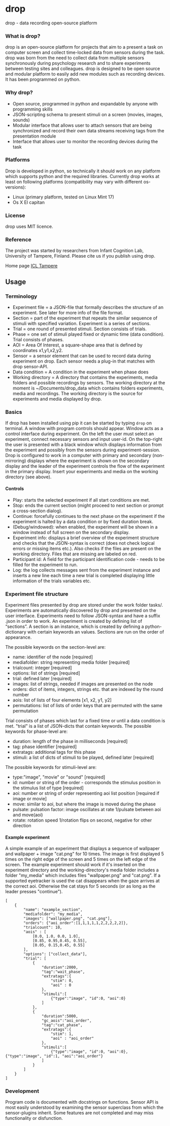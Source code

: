 # drop
drop - data recording open-source platform

### What is drop?

drop is an open-source platform for projects that aim to a present a task on
computer screen and collect time-locked data from sensors during the task.
drop was born from the need to collect data from multiple sensors synchronously
during psychology research and to share experiments between testing sites and
colleagues. drop is designed to be open source and modular platform to easily
add new modules such as recording devices. It has been programmed on python.

### Why drop?
* Open source, programmed in python and expandable by anyone with programming
skills
* JSON-scripting schema to present stimuli on a screen (movies, images, sounds)
* Modular interface that allows user to attach sensors that are being
synchronized and record their own data streams receiving tags from the
presentation module
* Interface that allows user to monitor the recording devices during the task

### Platforms
Drop is developed in python, so technically it should work on any platform which supports python and the required libraries. Currently drop works at least on following platforms
(compatibility may vary with different os-versions):

* Linux (primary platform, tested on Linux Mint 17)
* Os X El capitan

### License
drop uses MIT licence.

### Reference
The project was started by researchers from Infant Cognition Lab, University of
Tampere, Finland. Please cite us if you publish using drop.

Home page [ICL Tampere](http://uta.fi/med/icl)

## Usage

### Terminology
* Experiment file = a JSON-file that formally describes the structure of an
experiment. See later for more info of the file format.
* Section = part of the experiment that repeats the similar sequence of stimuli
with specified variation. Experiment is a series of sections.
* Trial = one round of presented stimuli. Section consists of trials.
* Phase = one set of stimuli played fixed or dynamic time (data condition).
Trial consists of phases.
* AOI = Area Of Interest, a square-shape area that is defined by coordinates
x1,y1,x2,y2.
* Sensor = a sensor element that can be used to record data during experiment
on drop. Each sensor needs a plug-in that matches with drop sensor-API.
* Data condition = A condition in the experiment when phase does
* Working directory = A directory that contains the experiments, media folders
and possible recordings by sensors. The working directory at the moment is
~/Documents/drop_data which contains folders experiments, media and recordings.
The working directory is the source for experiments and media displayed by
drop.

### Basics
If drop has been installed using pip it can be started by typing `drop` on
terminal. A window with program controls should appear. Window acts as a
control interface during experiment. On the left the user must select an
experiment, connect necessary sensors and input user-id. On the top-right the
user is presented with a black window which displays information from the
experiment and possibly from the sensors during experiment-session. Drop is
configured to work in a computer with primary and secondary (non-mirroring)
displays where the experiment is shown on the secondary display and the
leader of the experiment controls the flow of the experiment in the primary
display. Insert your experiments and media on the working directory
(see above).

#### Controls
* Play: starts the selected experiment if all start conditions are met.
* Stop: ends the current section (might proceed to next section or prompt a 
cross-section dialog).
* Continue: forcefully continues to the next phase on the experiment if the
experiment is halted by a data condition or by fixed duration break.
* (Debug/windowed): when enabled, the experiment will be shown in a window
instead of full screen on the secondary display.
* Experiment info: displays a brief overview of the experiment structure and
checks that the JSON-syntax is correct (does not check logical errors or
missing items etc.). Also checks if the files are present on the working
directory. Files that are missing are labeled on red.
* Participant id: A field for the participant identification code - needs to
be filled for the experiment to run.
* Log: the log collects messages sent from the experiment instance and inserts
a new line each time a new trial is completed displaying little information
of the trials variables etc.

### Experiment file structure
Experiment files presented by drop are stored under the work folder tasks/.
Experiments are automatically discovered by drop and presented on the user
interface. Experiments need to follow JSON-syntax and have a suffix .json in
order to work.
An experiment is created by defining list of “sections”. A section is an
instance, which is created by defining a python-dictionary with certain
keywords an values. Sections are run on the order of appearance.

The possible keywords on the section-level are:

* name: identifier of the node [required]
* mediafolder: string representing media folder [required]
* trialcount: integer [required]
* options: list of strings [required]
* trial: defined later [required]
* images: list of strings, needed if images are presented on the node
* orders: dict of items, integers, strings etc. that are indexed by the round
number
* aois: list of lists of four elements [x1, x2, y1, y2]
* permutations: list of lists of order keys that are permuted with the same
permutation

Trial consists of phases which last for a fixed time or until a data condition
is met. "trial" is a list of JSON-dicts that contain keywords. The possible
keywords for phase-level are:

* duration: length of the phase in milliseconds [required]
* tag: phase identifier [required]
* extratags: additional tags for this phase
* stimuli: a list of dicts of stimuli to be played, defined later
[required]

The possible keywords for stimuli-level are:

* type:"image", "movie" or "sound" [required]
* id: number or string of the order - corresponds the stimulus position in
the stimulus list of type [required]
* aoi: number or string of order representing aoi list position
[required if image or movie]
* move: similar to aoi, but where the image is moved during the phase
* pulsate: pulsation factor: image oscillates at rate 1/pulsate between aoi
and move(aoi)
* rotate: rotation speed 1/rotation flips on second, negative for other
direction


#### Example experiment
A simple example of an experiment that displays a sequence of wallpaper and
wallpaper + image "cat.png" for 10 times. The image is first displayed 5 times
on the right edge of the screen and 5 times on the left edge of the screen.
The example experiment should work if it's inserted on the experiment directory
and the working-directory's media folder includes a folder "my_media" which
includes files "wallpaper.png" and "cat.png". If a supported eyetracker is used
the cat disappears when the gaze arrives at the correct aoi. Otherwise the
cat stays for 5 seconds (or as long as the leader presses "continue").

```
[
    {
        "name": "example_section",
        "mediafolder": "my_media",
        "images": ["wallpaper.png", "cat.png"],
        "orders": {"aoi_order":[1,1,1,1,1,2,2,2,2,2]},
        "trialcount": 10,
        "aois" : [
            [0.0, 1.0, 0.0, 1.0],
            [0.85, 0.95,0.45, 0.55],
            [0.05, 0.15,0.45, 0.55]
        ],
        "options": ["collect_data"],
        "trial": [
            {
                "duration":2000,
                "tag":"wait_phase",
                "extratags":{
                    "stim": 0,
                    "aoi" : 0
                },
                "stimuli":[
                    {"type":"image", "id":0, "aoi":0}
                ]
            },
            {
                "duration":5000,
                "gc_aois":"aoi_order",
                "tag":"cat_phase",
                "extratags":{
                    "stim": 1,
                    "aoi" : "aoi_order"
                },
                "stimuli":[
                    {"type":"image", "id":0, "aoi":0}, {"type":"image", "id":1, "aoi":"aoi_order"}
                ]
            }
        ]
    }
]
```

### Development
Program code is documented with docstrings on functions. Sensor API is most
easily understood by examining the sensor superclass from which the
sensor-plugins inherit. Some features are not completed and may miss
functionality or disfunction.
